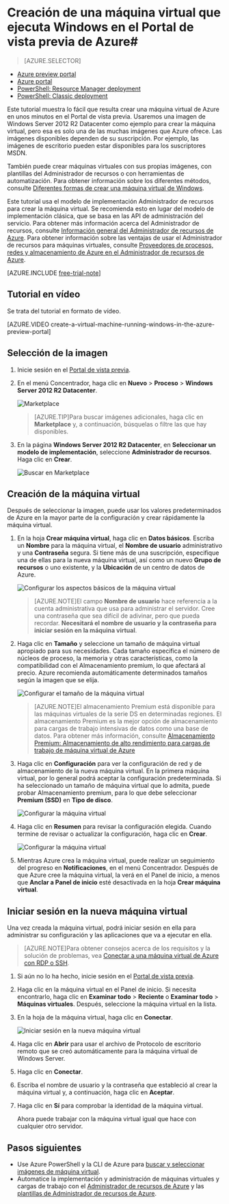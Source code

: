 <properties
	pageTitle="Creación de una máquina virtual con Windows en el Portal de vista previa de Azure | Microsoft Azure"
	description="Aprenda a crear máquinas virtuales de Azure con Windows usando Azure Marketplace en el Portal de vista previa de Azure"
	services="virtual-machines"
	documentationCenter=""
	authors="KBDAzure"
	manager="timlt"
	editor=""
	tags="azure-resource-manager"/>
<tags
	ms.service="virtual-machines"
	ms.workload="infrastructure-services"
	ms.tgt_pltfrm="vm-windows"
	ms.devlang="na"
	ms.topic="hero-article"
	ms.date="08/14/2015"
	ms.author="kathydav"/>

# Creación de una máquina virtual que ejecuta Windows en el Portal de vista previa de Azure#

> [AZURE.SELECTOR]
- [Azure preview portal](virtual-machines-windows-tutorial.md)
- [Azure portal](virtual-machines-windows-tutorial-classic-portal.md)
- [PowerShell: Resource Manager deployment](virtual-machines-deploy-rmtemplates-powershell.md)
- [PowerShell: Classic deployment](virtual-machines-ps-create-preconfigure-windows-vms.md)

Este tutorial muestra lo fácil que resulta crear una máquina virtual de Azure en unos minutos en el Portal de vista previa. Usaremos una imagen de Windows Server 2012 R2 Datacenter como ejemplo para crear la máquina virtual, pero esa es solo una de las muchas imágenes que Azure ofrece. Las imágenes disponibles dependen de su suscripción. Por ejemplo, las imágenes de escritorio pueden estar disponibles para los suscriptores MSDN.

También puede crear máquinas virtuales con sus propias imágenes, con plantillas del Administrador de recursos o con herramientas de automatización. Para obtener información sobre los diferentes métodos, consulte [Diferentes formas de crear una máquina virtual de Windows](virtual-machines-windows-choices-create-vm.md).

Este tutorial usa el modelo de implementación Administrador de recursos para crear la máquina virtual. Se recomienda esto en lugar del modelo de implementación clásica, que se basa en las API de administración del servicio. Para obtener más información acerca del Administrador de recursos, consulte [Información general del Administrador de recursos de Azure](resource-group-overview.md). Para obtener información sobre las ventajas de usar el Administrador de recursos para máquinas virtuales, consulte [Proveedores de procesos, redes y almacenamiento de Azure en el Administrador de recursos de Azure](virtual-machines-azurerm-versus-azuresm.md).

[AZURE.INCLUDE [free-trial-note](../../includes/free-trial-note.md)]

## Tutorial en vídeo

Se trata del tutorial en formato de vídeo.

[AZURE.VIDEO create-a-virtual-machine-running-windows-in-the-azure-preview-portal]

## Selección de la imagen

1. Inicie sesión en el [Portal de vista previa](https://portal.azure.com).

2. En el menú Concentrador, haga clic en **Nuevo** > **Proceso** > **Windows Server 2012 R2 Datacenter**.

	![Marketplace](./media/virtual-machines-windows-tutorial/marketplace_new.png)

	>[AZURE.TIP]Para buscar imágenes adicionales, haga clic en **Marketplace** y, a continuación, búsquelas o filtre las que hay disponibles.

3. En la página **Windows Server 2012 R2 Datacenter**, en **Seleccionar un modelo de implementación**, seleccione **Administrador de recursos**. Haga clic en **Crear**.

	![Buscar en Marketplace](./media/virtual-machines-windows-tutorial/marketplace_search_select.png)

## Creación de la máquina virtual

Después de seleccionar la imagen, puede usar los valores predeterminados de Azure en la mayor parte de la configuración y crear rápidamente la máquina virtual.

1. En la hoja **Crear máquina virtual**, haga clic en **Datos básicos**. Escriba un **Nombre** para la máquina virtual, el **Nombre de usuario** administrativo y una **Contraseña** segura. Si tiene más de una suscripción, especifique una de ellas para la nueva máquina virtual, así como un nuevo **Grupo de recursos** o uno existente, y la **Ubicación** de un centro de datos de Azure.

	![Configurar los aspectos básicos de la máquina virtual](./media/virtual-machines-windows-tutorial/create_vm_basics.PNG)

	>[AZURE.NOTE]El campo **Nombre de usuario** hace referencia a la cuenta administrativa que usa para administrar el servidor. Cree una contraseña que sea difícil de adivinar, pero que pueda recordar. **Necesitará el nombre de usuario y la contraseña para iniciar sesión en la máquina virtual**.

2. Haga clic en **Tamaño** y seleccione un tamaño de máquina virtual apropiado para sus necesidades. Cada tamaño especifica el número de núcleos de proceso, la memoria y otras características, como la compatibilidad con el Almacenamiento premium, lo que afectará al precio. Azure recomienda automáticamente determinados tamaños según la imagen que se elija.

	![Configurar el tamaño de la máquina virtual](./media/virtual-machines-windows-tutorial/create_vm_size.PNG)

	>[AZURE.NOTE]El almacenamiento Premium está disponible para las máquinas virtuales de la serie DS en determinadas regiones. El almacenamiento Premium es la mejor opción de almacenamiento para cargas de trabajo intensivas de datos como una base de datos. Para obtener más información, consulte [Almacenamiento Premium: Almacenamiento de alto rendimiento para cargas de trabajo de máquina virtual de Azure](storage-premium-storage-preview-portal.md)

3. Haga clic en **Configuración** para ver la configuración de red y de almacenamiento de la nueva máquina virtual. En la primera máquina virtual, por lo general podrá aceptar la configuración predeterminada. Si ha seleccionado un tamaño de máquina virtual que lo admita, puede probar Almacenamiento premium, para lo que debe seleccionar **Premium (SSD)** en **Tipo de disco**.

	![Configurar la máquina virtual](./media/virtual-machines-windows-tutorial/create_vm_settings.PNG)

6. Haga clic en **Resumen** para revisar la configuración elegida. Cuando termine de revisar o actualizar la configuración, haga clic en **Crear**.

	![Configurar la máquina virtual](./media/virtual-machines-windows-tutorial/create_vm_summary.PNG)

8. Mientras Azure crea la máquina virtual, puede realizar un seguimiento del progreso en **Notificaciones**, en el menú Concentrador. Después de que Azure cree la máquina virtual, la verá en el Panel de inicio, a menos que **Anclar a Panel de inicio** esté desactivada en la hoja **Crear máquina virtual**.

## Iniciar sesión en la nueva máquina virtual

Una vez creada la máquina virtual, podrá iniciar sesión en ella para administrar su configuración y las aplicaciones que va a ejecutar en ella.

>[AZURE.NOTE]Para obtener consejos acerca de los requisitos y la solución de problemas, vea [Conectar a una máquina virtual de Azure con RDP o SSH](https://msdn.microsoft.com/library/azure/dn535788.aspx).

1. Si aún no lo ha hecho, inicie sesión en el [Portal de vista previa](https://portal.azure.com).

2. Haga clic en la máquina virtual en el Panel de inicio. Si necesita encontrarlo, haga clic en **Examinar todo** > **Reciente** o **Examinar todo** > **Máquinas virtuales**. Después, seleccione la máquina virtual en la lista.

3. En la hoja de la máquina virtual, haga clic en **Conectar**.

	![Iniciar sesión en la nueva máquina virtual](./media/virtual-machines-windows-tutorial/connect_vm_portal.png)

4. Haga clic en **Abrir** para usar el archivo de Protocolo de escritorio remoto que se creó automáticamente para la máquina virtual de Windows Server.

5. Haga clic en **Conectar**.

6. Escriba el nombre de usuario y la contraseña que estableció al crear la máquina virtual y, a continuación, haga clic en **Aceptar**.

7. Haga clic en **Sí** para comprobar la identidad de la máquina virtual.

	Ahora puede trabajar con la máquina virtual igual que hace con cualquier otro servidor.

## Pasos siguientes

* Use Azure PowerShell y la CLI de Azure para [buscar y seleccionar imágenes de máquina virtual](resource-groups-vm-searching.md).
* Automatice la implementación y administración de máquinas virtuales y cargas de trabajo con el [Administrador de recursos de Azure](virtual-machines-how-to-automate-azure-resource-manager.md) y las [plantillas de Administrador de recursos de Azure](http://azure.microsoft.com/documentation/templates/).

<!---HONumber=August15_HO8-->